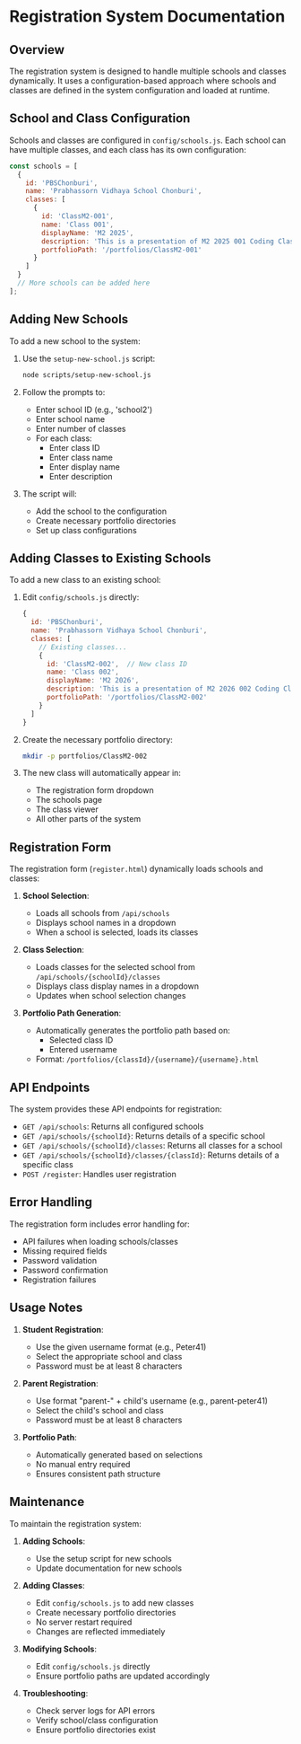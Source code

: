 # Registration System Documentation

## Overview
The registration system is designed to handle multiple schools and classes dynamically. It uses a configuration-based approach where schools and classes are defined in the system configuration and loaded at runtime.

## School and Class Configuration
Schools and classes are configured in `config/schools.js`. Each school can have multiple classes, and each class has its own configuration:

```javascript
const schools = [
  {
    id: 'PBSChonburi',
    name: 'Prabhassorn Vidhaya School Chonburi',
    classes: [
      {
        id: 'ClassM2-001',
        name: 'Class 001',
        displayName: 'M2 2025',
        description: 'This is a presentation of M2 2025 001 Coding Class.',
        portfolioPath: '/portfolios/ClassM2-001'
      }
    ]
  }
  // More schools can be added here
];
```

## Adding New Schools
To add a new school to the system:

1. Use the `setup-new-school.js` script:
   ```bash
   node scripts/setup-new-school.js
   ```

2. Follow the prompts to:
   - Enter school ID (e.g., 'school2')
   - Enter school name
   - Enter number of classes
   - For each class:
     - Enter class ID
     - Enter class name
     - Enter display name
     - Enter description

3. The script will:
   - Add the school to the configuration
   - Create necessary portfolio directories
   - Set up class configurations

## Adding Classes to Existing Schools
To add a new class to an existing school:

1. Edit `config/schools.js` directly:
   ```javascript
   {
     id: 'PBSChonburi',
     name: 'Prabhassorn Vidhaya School Chonburi',
     classes: [
       // Existing classes...
       {
         id: 'ClassM2-002',  // New class ID
         name: 'Class 002',
         displayName: 'M2 2026',
         description: 'This is a presentation of M2 2026 002 Coding Class.',
         portfolioPath: '/portfolios/ClassM2-002'
       }
     ]
   }
   ```

2. Create the necessary portfolio directory:
   ```bash
   mkdir -p portfolios/ClassM2-002
   ```

3. The new class will automatically appear in:
   - The registration form dropdown
   - The schools page
   - The class viewer
   - All other parts of the system

## Registration Form
The registration form (`register.html`) dynamically loads schools and classes:

1. **School Selection**:
   - Loads all schools from `/api/schools`
   - Displays school names in a dropdown
   - When a school is selected, loads its classes

2. **Class Selection**:
   - Loads classes for the selected school from `/api/schools/{schoolId}/classes`
   - Displays class display names in a dropdown
   - Updates when school selection changes

3. **Portfolio Path Generation**:
   - Automatically generates the portfolio path based on:
     - Selected class ID
     - Entered username
   - Format: `/portfolios/{classId}/{username}/{username}.html`

## API Endpoints
The system provides these API endpoints for registration:

- `GET /api/schools`: Returns all configured schools
- `GET /api/schools/{schoolId}`: Returns details of a specific school
- `GET /api/schools/{schoolId}/classes`: Returns all classes for a school
- `GET /api/schools/{schoolId}/classes/{classId}`: Returns details of a specific class
- `POST /register`: Handles user registration

## Error Handling
The registration form includes error handling for:
- API failures when loading schools/classes
- Missing required fields
- Password validation
- Password confirmation
- Registration failures

## Usage Notes
1. **Student Registration**:
   - Use the given username format (e.g., Peter41)
   - Select the appropriate school and class
   - Password must be at least 8 characters

2. **Parent Registration**:
   - Use format "parent-" + child's username (e.g., parent-peter41)
   - Select the child's school and class
   - Password must be at least 8 characters

3. **Portfolio Path**:
   - Automatically generated based on selections
   - No manual entry required
   - Ensures consistent path structure

## Maintenance
To maintain the registration system:

1. **Adding Schools**:
   - Use the setup script for new schools
   - Update documentation for new schools

2. **Adding Classes**:
   - Edit `config/schools.js` to add new classes
   - Create necessary portfolio directories
   - No server restart required
   - Changes are reflected immediately

3. **Modifying Schools**:
   - Edit `config/schools.js` directly
   - Ensure portfolio paths are updated accordingly

4. **Troubleshooting**:
   - Check server logs for API errors
   - Verify school/class configuration
   - Ensure portfolio directories exist 